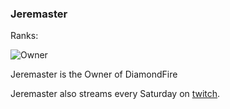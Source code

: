 ### Jeremaster
Ranks:

![Owner](https://img.shields.io/static/v1?label=&message=Owner&color=red)

Jeremaster is the Owner of DiamondFire

Jeremaster also streams every Saturday on [twitch](https://twitch.tv/jeremaster104).
